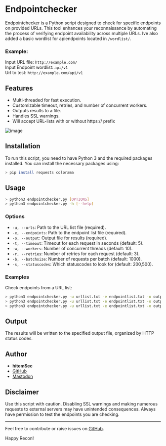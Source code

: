 # Endpointchecker
Endpointchecker is a Python script designed to check for specific endpoints on provided URLs. This tool enhances your reconnaissance by automating the process of verifying endpoint availability across multiple URLs.
Ive also added a basic wordlist for apiendpoints located in ```/wordlist/```.

### Example: 
Input URL file: `http://example.com/` \
Input Endpoint wordlist: `api/v1` \
Url to test: `http://example.com/api/v1` 

## Features
- Multi-threaded for fast execution.
- Customizable timeout, retries, and number of concurrent workers.
- Outputs results to a file.
- Handles SSL warnings.
- Will accept URL-lists with or without https:// prefix
  
![image](https://github.com/hitem/endpointchecker/assets/8977898/37765f6d-da70-4f64-b991-c4ab7c6780ad)


## Installation
To run this script, you need to have Python 3 and the required packages installed. You can install the necessary packages using:
```bash
> pip install requests colorama
```

## Usage
```bash
> python3 endpointchecker.py [OPTIONS]
> python3 endpointchecker.py -h [--help]
```
### Options
- `-u, --urls`: Path to the URL list file (required).
- `-e, --endpoints`: Path to the endpoint list file (required).
- `-o, --output`: Output file for results (required).
- `-t, --timeout`: Timeout for each request in seconds (default: 5).
- `-w, --workers`: Number of concurrent threads (default: 10).
- `-r, --retries`: Number of retries for each request (default: 3).
- `-b, --batchsize`: Number of requests per batch (default: 1000).
- `-s, --statuscodes`: Which statuscodes to look for (default: 200,500).


### Examples

Check endpoints from a URL list:
```bash
> python3 endpointchecker.py -u urllist.txt -e endpointlist.txt -o output.txt -t 5 -w 10 -r 3
> python3 endpointchecker.py -u urllist.txt -e endpointlist.txt -o output.txt -t 2 -w 60 -r 2 -b 250
> python3 endpointchecker.py -u urllist.txt -e endpointlist.txt -o output.txt -t 4 -w 50 -r 1 -b 777 -s 200,301,302,500,501
```

## Output
The results will be written to the specified output file, organized by HTTP status codes.

## Author
- **hitemSec**
- [GitHub](https://github.com/hitem)
- [Mastodon](https://infosec.exchange/@hitem)

## Disclaimer
Use this script with caution. Disabling SSL warnings and making numerous requests to external servers may have unintended consequences. Always have permission to test the endpoints you are checking.

---

Feel free to contribute or raise issues on [GitHub](https://github.com/hitem/endpointchecker).

Happy Recon!

